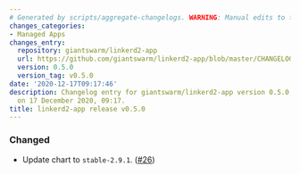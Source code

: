 ```yaml
---
# Generated by scripts/aggregate-changelogs. WARNING: Manual edits to this files will be overwritten.
changes_categories:
- Managed Apps
changes_entry:
  repository: giantswarm/linkerd2-app
  url: https://github.com/giantswarm/linkerd2-app/blob/master/CHANGELOG.md#050---2020-12-17
  version: 0.5.0
  version_tag: v0.5.0
date: '2020-12-17T09:17:46'
description: Changelog entry for giantswarm/linkerd2-app version 0.5.0, published
  on 17 December 2020, 09:17.
title: linkerd2-app release v0.5.0
---
```


### Changed
- Update chart to `stable-2.9.1`. ([#26](https://github.com/giantswarm/linkerd-control-plane-app/pull/26))

